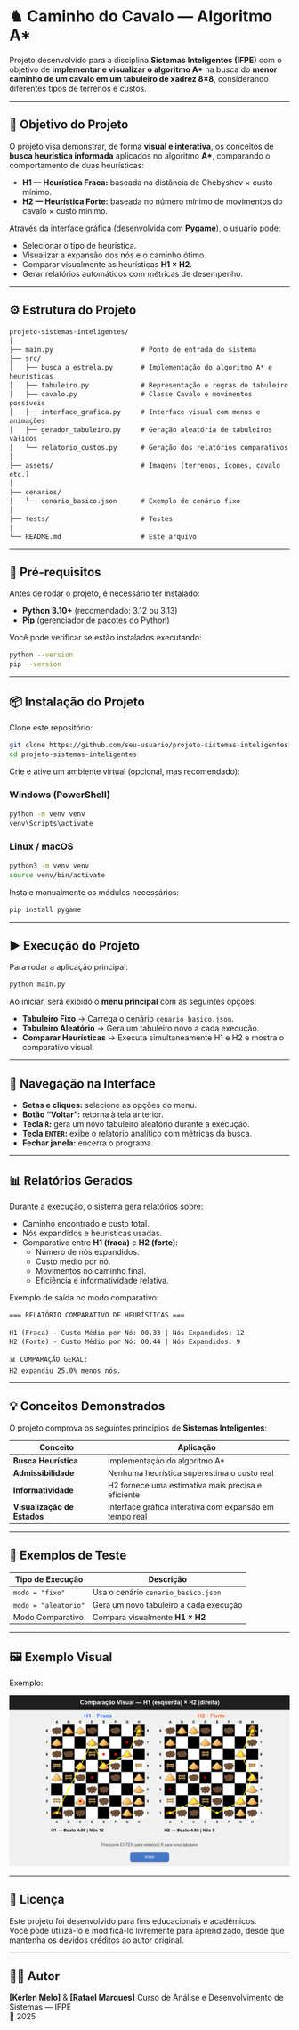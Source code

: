 # ♞ Caminho do Cavalo — Algoritmo A\*

Projeto desenvolvido para a disciplina **Sistemas Inteligentes (IFPE)** com o objetivo de **implementar e visualizar o algoritmo A\*** na busca do **menor caminho de um cavalo em um tabuleiro de xadrez 8×8**, considerando diferentes tipos de terrenos e custos.

---

## 🧠 Objetivo do Projeto

O projeto visa demonstrar, de forma **visual e interativa**, os conceitos de **busca heurística informada** aplicados no algoritmo **A\***, comparando o comportamento de duas heurísticas:

- **H1 — Heurística Fraca:** baseada na distância de Chebyshev × custo mínimo.
- **H2 — Heurística Forte:** baseada no número mínimo de movimentos do cavalo × custo mínimo.

Através da interface gráfica (desenvolvida com **Pygame**), o usuário pode:

- Selecionar o tipo de heurística.
- Visualizar a expansão dos nós e o caminho ótimo.
- Comparar visualmente as heurísticas **H1 × H2**.
- Gerar relatórios automáticos com métricas de desempenho.

---

## ⚙️ Estrutura do Projeto

```
projeto-sistemas-inteligentes/
│
├── main.py                      # Ponto de entrada do sistema
├── src/
│   ├── busca_a_estrela.py       # Implementação do algoritmo A* e heurísticas
│   ├── tabuleiro.py             # Representação e regras do tabuleiro
│   ├── cavalo.py                # Classe Cavalo e movimentos possíveis
│   ├── interface_grafica.py     # Interface visual com menus e animações
│   ├── gerador_tabuleiro.py     # Geração aleatória de tabuleiros válidos
│   └── relatorio_custos.py      # Geração dos relatórios comparativos
│
├── assets/                      # Imagens (terrenos, ícones, cavalo etc.)
│
├── cenarios/
│   └── cenario_basico.json      # Exemplo de cenário fixo
│
├── tests/                       # Testes
│
└── README.md                    # Este arquivo
```

---

## 🧩 Pré-requisitos

Antes de rodar o projeto, é necessário ter instalado:

- **Python 3.10+** (recomendado: 3.12 ou 3.13)
- **Pip** (gerenciador de pacotes do Python)

Você pode verificar se estão instalados executando:

```bash
python --version
pip --version
```

---

## 📦 Instalação do Projeto

Clone este repositório:

```bash
git clone https://github.com/seu-usuario/projeto-sistemas-inteligentes.git
cd projeto-sistemas-inteligentes
```

Crie e ative um ambiente virtual (opcional, mas recomendado):

### Windows (PowerShell)

```bash
python -m venv venv
venv\Scripts\activate
```

### Linux / macOS

```bash
python3 -m venv venv
source venv/bin/activate
```

Instale manualmente os módulos necessários:

```bash
pip install pygame
```

---

## ▶️ Execução do Projeto

Para rodar a aplicação principal:

```bash
python main.py
```

Ao iniciar, será exibido o **menu principal** com as seguintes opções:

- **Tabuleiro Fixo** → Carrega o cenário `cenario_basico.json`.
- **Tabuleiro Aleatório** → Gera um tabuleiro novo a cada execução.
- **Comparar Heurísticas** → Executa simultaneamente H1 e H2 e mostra o comparativo visual.

---

## 🧭 Navegação na Interface

- **Setas e cliques:** selecione as opções do menu.
- **Botão “Voltar”:** retorna à tela anterior.
- **Tecla `R`:** gera um novo tabuleiro aleatório durante a execução.
- **Tecla `ENTER`:** exibe o relatório analítico com métricas da busca.
- **Fechar janela:** encerra o programa.

---

## 📊 Relatórios Gerados

Durante a execução, o sistema gera relatórios sobre:

- Caminho encontrado e custo total.
- Nós expandidos e heurísticas usadas.
- Comparativo entre **H1 (fraca)** e **H2 (forte)**:
  - Número de nós expandidos.
  - Custo médio por nó.
  - Movimentos no caminho final.
  - Eficiência e informatividade relativa.

Exemplo de saída no modo comparativo:

```
=== RELATÓRIO COMPARATIVO DE HEURÍSTICAS ===

H1 (Fraca) - Custo Médio por Nó: 00.33 | Nós Expandidos: 12
H2 (Forte) - Custo Médio por Nó: 00.44 | Nós Expandidos: 9

📊 COMPARAÇÃO GERAL:
H2 expandiu 25.0% menos nós.
```

---

## 💡 Conceitos Demonstrados

O projeto comprova os seguintes princípios de **Sistemas Inteligentes**:

| Conceito                    | Aplicação                                               |
| --------------------------- | ------------------------------------------------------- |
| **Busca Heurística**        | Implementação do algoritmo A\*                          |
| **Admissibilidade**         | Nenhuma heurística superestima o custo real             |
| **Informatividade**         | H2 fornece uma estimativa mais precisa e eficiente      |
| **Visualização de Estados** | Interface gráfica interativa com expansão em tempo real |

---

## 🧪 Exemplos de Teste

| Tipo de Execução     | Descrição                              |
| -------------------- | -------------------------------------- |
| `modo = "fixo"`      | Usa o cenário `cenario_basico.json`    |
| `modo = "aleatorio"` | Gera um novo tabuleiro a cada execução |
| Modo Comparativo     | Compara visualmente **H1 × H2**        |

---

## 🖼️ Exemplo Visual

Exemplo:

![Comparativo H1 x H2](assets/exemplo_comparativo.png)

---

## 🧾 Licença

Este projeto foi desenvolvido para fins educacionais e acadêmicos.  
Você pode utilizá-lo e modificá-lo livremente para aprendizado, desde que mantenha os devidos créditos ao autor original.

---

## 👨‍💻 Autor

**[Kerlen Melo]** & **[Rafael Marques]**
Curso de Análise e Desenvolvimento de Sistemas — IFPE  
📅 2025
